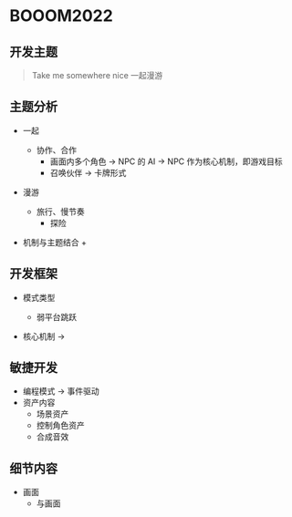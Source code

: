 # BOOOM2022

## 开发主题

> Take me somewhere nice 
> 一起漫游

## 主题分析

+ 一起
  + 协作、合作
    + 画面内多个角色 -> NPC 的 AI -> NPC 作为核心机制，即游戏目标
    + 召唤伙伴 -> 卡牌形式

+ 漫游
  + 旅行、慢节奏
    + 探险

+ 机制与主题结合
  + 

## 开发框架

+ 模式类型
  + 弱平台跳跃

+ 核心机制 -> 

## 敏捷开发

+ 编程模式 -> 事件驱动
+ 资产内容
  + 场景资产
  + 控制角色资产
  + 合成音效


## 细节内容

+ 画面
  + 与画面